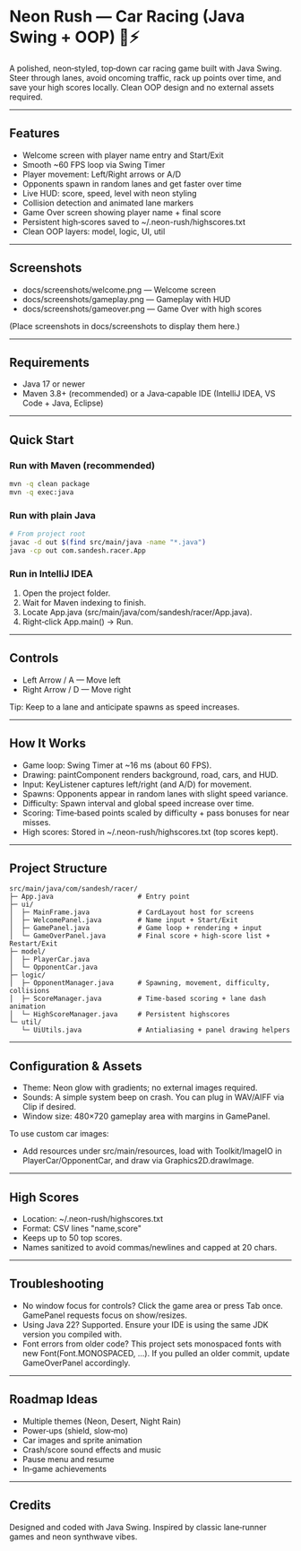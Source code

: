 # Neon Rush — Car Racing (Java Swing + OOP) 🚗⚡

A polished, neon‑styled, top‑down car racing game built with Java Swing. Steer through lanes, avoid oncoming traffic, rack up points over time, and save your high scores locally. Clean OOP design and no external assets required.

---

## Features

- Welcome screen with player name entry and Start/Exit
- Smooth ~60 FPS loop via Swing Timer
- Player movement: Left/Right arrows or A/D
- Opponents spawn in random lanes and get faster over time
- Live HUD: score, speed, level with neon styling
- Collision detection and animated lane markers
- Game Over screen showing player name + final score
- Persistent high‑scores saved to ~/.neon-rush/highscores.txt
- Clean OOP layers: model, logic, UI, util

---

## Screenshots

- docs/screenshots/welcome.png — Welcome screen
- docs/screenshots/gameplay.png — Gameplay with HUD
- docs/screenshots/gameover.png — Game Over with high scores

(Place screenshots in docs/screenshots to display them here.)

---

## Requirements

- Java 17 or newer
- Maven 3.8+ (recommended) or a Java‑capable IDE (IntelliJ IDEA, VS Code + Java, Eclipse)

---

## Quick Start

### Run with Maven (recommended)
```bash
mvn -q clean package
mvn -q exec:java
```

### Run with plain Java
```bash
# From project root
javac -d out $(find src/main/java -name "*.java")
java -cp out com.sandesh.racer.App
```

### Run in IntelliJ IDEA
1. Open the project folder.
2. Wait for Maven indexing to finish.
3. Locate App.java (src/main/java/com/sandesh/racer/App.java).
4. Right‑click App.main() → Run.

---

## Controls

- Left Arrow / A — Move left
- Right Arrow / D — Move right

Tip: Keep to a lane and anticipate spawns as speed increases.

---

## How It Works

- Game loop: Swing Timer at ~16 ms (about 60 FPS).
- Drawing: paintComponent renders background, road, cars, and HUD.
- Input: KeyListener captures left/right (and A/D) for movement.
- Spawns: Opponents appear in random lanes with slight speed variance.
- Difficulty: Spawn interval and global speed increase over time.
- Scoring: Time‑based points scaled by difficulty + pass bonuses for near misses.
- High scores: Stored in ~/.neon-rush/highscores.txt (top scores kept).

---

## Project Structure

```
src/main/java/com/sandesh/racer/
├─ App.java                     # Entry point
├─ ui/
│  ├─ MainFrame.java            # CardLayout host for screens
│  ├─ WelcomePanel.java         # Name input + Start/Exit
│  ├─ GamePanel.java            # Game loop + rendering + input
│  └─ GameOverPanel.java        # Final score + high-score list + Restart/Exit
├─ model/
│  ├─ PlayerCar.java
│  └─ OpponentCar.java
├─ logic/
│  ├─ OpponentManager.java      # Spawning, movement, difficulty, collisions
│  ├─ ScoreManager.java         # Time-based scoring + lane dash animation
│  └─ HighScoreManager.java     # Persistent highscores
└─ util/
   └─ UiUtils.java              # Antialiasing + panel drawing helpers
```

---

## Configuration & Assets

- Theme: Neon glow with gradients; no external images required.
- Sounds: A simple system beep on crash. You can plug in WAV/AIFF via Clip if desired.
- Window size: 480×720 gameplay area with margins in GamePanel.

To use custom car images:
- Add resources under src/main/resources, load with Toolkit/ImageIO in PlayerCar/OpponentCar, and draw via Graphics2D.drawImage.

---

## High Scores

- Location: ~/.neon-rush/highscores.txt
- Format: CSV lines "name,score"
- Keeps up to 50 top scores.
- Names sanitized to avoid commas/newlines and capped at 20 chars.

---

## Troubleshooting

- No window focus for controls? Click the game area or press Tab once. GamePanel requests focus on show/resizes.
- Using Java 22? Supported. Ensure your IDE is using the same JDK version you compiled with.
- Font errors from older code? This project sets monospaced fonts with new Font(Font.MONOSPACED, ...). If you pulled an older commit, update GameOverPanel accordingly.

---

## Roadmap Ideas

- Multiple themes (Neon, Desert, Night Rain)
- Power‑ups (shield, slow‑mo)
- Car images and sprite animation
- Crash/score sound effects and music
- Pause menu and resume
- In‑game achievements

---

## Credits

Designed and coded with Java Swing. Inspired by classic lane‑runner games and neon synthwave vibes.

